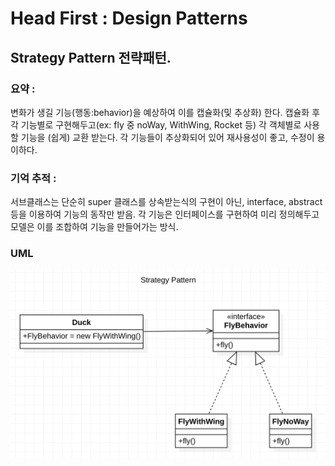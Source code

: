 # Head First : Design Patterns

## Strategy Pattern 전략패턴.

### 요약 : 
변화가 생길 기능(행동:behavior)을 예상하여 이를 캡슐화(및 추상화) 한다.
캡슐화 후 각 기능별로 구현해두고(ex: fly 중 noWay, WithWing, Rocket 등)
각 객체별로 사용할 기능을 (쉽게) 교환 받는다.
각 기능들이 추상화되어 있어 재사용성이 좋고, 수정이 용이하다.



### 기억 추적 : 
서브클래스는 단순히 super 클래스를 상속받는식의 구현이 아닌,
interface, abstract 등을 이용하여 기능의 동작만 받음.
각 기능은 인터페이스를 구현하여 미리 정의해두고 모델은 이를 조합하여 기능을 만들어가는 방식.


### UML
![Alt uml](./strategy_uml.png?s=200 )

